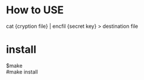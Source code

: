 #  How to USE  
cat {cryption file} | encfil {secret key} > destination file  
#  install  
$make  
\#make install

